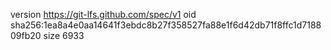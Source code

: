 version https://git-lfs.github.com/spec/v1
oid sha256:1ea8a4e0aa14641f3ebdc8b27f358527fa88e1f6d42db71f8ffc1d718809fb20
size 6933
